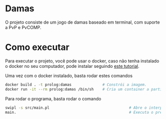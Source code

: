 # Damas
O projeto consiste de um jogo de damas baseado em terminal, com suporte a PvP e PvCOMP.

# Como executar
Para executar o projeto, você pode usar o docker, caso não tenha instalado o docker no seu computador, pode instalar seguindo [este tutorial](https://docs.docker.com/desktop/).

Uma vez com o docker instalado, basta rodar estes comandos

```bash
docker build . -t prolog:damas              # Constrói a imagem.
docker run -it --rm prolog:damas /bin/sh    # Cria um container a partir da imagem construída, executando o bash.
```

Para rodar o programa, basta rodar o comando

```bash
swipl -s src/main.pl                                    # Abre o interpretador do Prolog e carrega o arquivo main.pl
main.                                                   # Executa o predicado principal.
```
